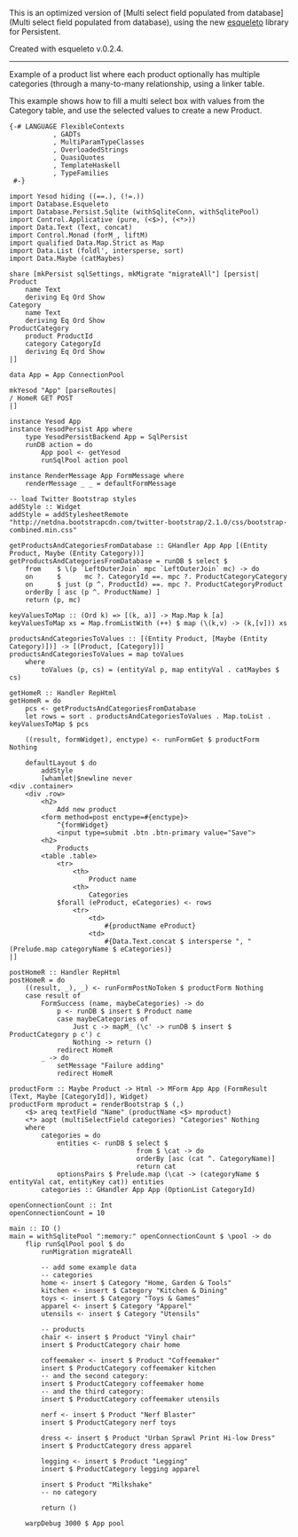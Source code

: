 This is an optimized version of [Multi select field populated from database](Multi select field populated from database), using the new [esqueleto](http://hackage.haskell.org/packages/archive/esqueleto/latest/doc/html/Database-Esqueleto.html) library for Persistent.

Created with esqueleto v.0.2.4.
***

Example of a product list where each product optionally has multiple categories (through a many-to-many relationship, using a linker table.

This example shows how to fill a multi select box with values from the Category table, and use the selected values to create a new Product.


    {-# LANGUAGE FlexibleContexts
               , GADTs
               , MultiParamTypeClasses
               , OverloadedStrings
               , QuasiQuotes
               , TemplateHaskell
               , TypeFamilies
     #-}
    
    import Yesod hiding ((==.), (!=.))
    import Database.Esqueleto
    import Database.Persist.Sqlite (withSqliteConn, withSqlitePool)
    import Control.Applicative (pure, (<$>), (<*>))
    import Data.Text (Text, concat)
    import Control.Monad (forM_, liftM)
    import qualified Data.Map.Strict as Map
    import Data.List (foldl', intersperse, sort)
    import Data.Maybe (catMaybes)
    
    share [mkPersist sqlSettings, mkMigrate "migrateAll"] [persist|
    Product
        name Text
        deriving Eq Ord Show
    Category
        name Text
        deriving Eq Ord Show
    ProductCategory
        product ProductId
        category CategoryId
        deriving Eq Ord Show
    |]
    
    data App = App ConnectionPool
    
    mkYesod "App" [parseRoutes|
    / HomeR GET POST
    |]
    
    instance Yesod App
    instance YesodPersist App where
        type YesodPersistBackend App = SqlPersist
        runDB action = do
            App pool <- getYesod
            runSqlPool action pool
    
    instance RenderMessage App FormMessage where
        renderMessage _ _ = defaultFormMessage
    
    -- load Twitter Bootstrap styles
    addStyle :: Widget
    addStyle = addStylesheetRemote "http://netdna.bootstrapcdn.com/twitter-bootstrap/2.1.0/css/bootstrap-combined.min.css"
    
    getProductsAndCategoriesFromDatabase :: GHandler App App [(Entity Product, Maybe (Entity Category))]
    getProductsAndCategoriesFromDatabase = runDB $ select $
        from    $ \(p `LeftOuterJoin` mpc `LeftOuterJoin` mc) -> do
        on      $      mc ?. CategoryId ==. mpc ?. ProductCategoryCategory
        on      $ just (p ^. ProductId) ==. mpc ?. ProductCategoryProduct
        orderBy [ asc (p ^. ProductName) ]
        return (p, mc)
    
    keyValuesToMap :: (Ord k) => [(k, a)] -> Map.Map k [a]  
    keyValuesToMap xs = Map.fromListWith (++) $ map (\(k,v) -> (k,[v])) xs
    
    productsAndCategoriesToValues :: [(Entity Product, [Maybe (Entity Category)])] -> [(Product, [Category])]
    productsAndCategoriesToValues = map toValues
        where
            toValues (p, cs) = (entityVal p, map entityVal . catMaybes $ cs)
     
    getHomeR :: Handler RepHtml
    getHomeR = do
        pcs <- getProductsAndCategoriesFromDatabase
        let rows = sort . productsAndCategoriesToValues . Map.toList . keyValuesToMap $ pcs
    
        ((result, formWidget), enctype) <- runFormGet $ productForm Nothing
        
        defaultLayout $ do
            addStyle
            [whamlet|$newline never
    <div .container>
        <div .row>
            <h2>
                Add new product
            <form method=post enctype=#{enctype}>
                ^{formWidget}
                <input type=submit .btn .btn-primary value="Save">
            <h2>
                Products
            <table .table>
                <tr>
                    <th>
                        Product name
                    <th>
                        Categories
                $forall (eProduct, eCategories) <- rows
                    <tr>
                        <td>
                            #{productName eProduct}
                        <td>
                            #{Data.Text.concat $ intersperse ", " (Prelude.map categoryName $ eCategories)}
    |]
                           
    postHomeR :: Handler RepHtml
    postHomeR = do
        ((result, _), _) <- runFormPostNoToken $ productForm Nothing
        case result of 
            FormSuccess (name, maybeCategories) -> do
                p <- runDB $ insert $ Product name
                case maybeCategories of
                    Just c -> mapM_ (\c' -> runDB $ insert $ ProductCategory p c') c 
                    Nothing -> return ()
                redirect HomeR
            _ -> do
                setMessage "Failure adding"
                redirect HomeR
                       
    productForm :: Maybe Product -> Html -> MForm App App (FormResult (Text, Maybe [CategoryId]), Widget)
    productForm mproduct = renderBootstrap $ (,)
        <$> areq textField "Name" (productName <$> mproduct)
        <*> aopt (multiSelectField categories) "Categories" Nothing
        where
            categories = do
                entities <- runDB $ select $
                                    from $ \cat -> do
                                    orderBy [asc (cat ^. CategoryName)]
                                    return cat
                optionsPairs $ Prelude.map (\cat -> (categoryName $ entityVal cat, entityKey cat)) entities
            categories :: GHandler App App (OptionList CategoryId)
    
    openConnectionCount :: Int
    openConnectionCount = 10
                
    main :: IO ()
    main = withSqlitePool ":memory:" openConnectionCount $ \pool -> do
        flip runSqlPool pool $ do
            runMigration migrateAll
            
            -- add some example data
            -- categories
            home <- insert $ Category "Home, Garden & Tools"
            kitchen <- insert $ Category "Kitchen & Dining"
            toys <- insert $ Category "Toys & Games"
            apparel <- insert $ Category "Apparel"
            utensils <- insert $ Category "Utensils"
    
            -- products
            chair <- insert $ Product "Vinyl chair"
            insert $ ProductCategory chair home
            
            coffeemaker <- insert $ Product "Coffeemaker"
            insert $ ProductCategory coffeemaker kitchen
            -- and the second category:
            insert $ ProductCategory coffeemaker home
            -- and the third category:
            insert $ ProductCategory coffeemaker utensils
            
            nerf <- insert $ Product "Nerf Blaster"
            insert $ ProductCategory nerf toys
            
            dress <- insert $ Product "Urban Sprawl Print Hi-low Dress"
            insert $ ProductCategory dress apparel
            
            legging <- insert $ Product "Legging"
            insert $ ProductCategory legging apparel
            
            insert $ Product "Milkshake"
            -- no category
            
            return ()
            
        warpDebug 3000 $ App pool